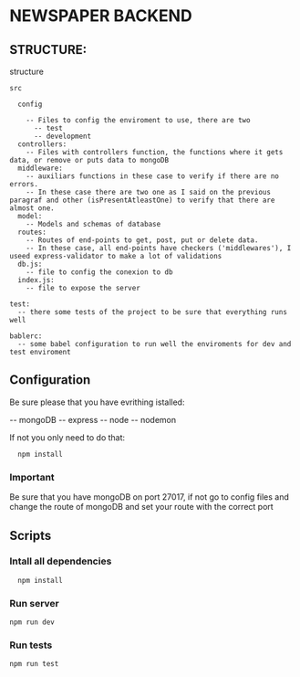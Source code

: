 # NEWSPAPER BACKEND

## STRUCTURE:
  structure


    src

      config

        -- Files to config the enviroment to use, there are two
          -- test
          -- development
      controllers:
        -- Files with controllers function, the functions where it gets data, or remove or puts data to mongoDB
      middleware:
        -- auxiliars functions in these case to verify if there are no errors.
        -- In these case there are two one as I said on the previous paragraf and other (isPresentAtleastOne) to verify that there are almost one.
      model:
        -- Models and schemas of database
      routes:
        -- Routes of end-points to get, post, put or delete data.
        -- In these case, all end-points have checkers ('middlewares'), I useed express-validator to make a lot of validations
      db.js:
        -- file to config the conexion to db
      index.js:
        -- file to expose the server

    test:
      -- there some tests of the project to be sure that everything runs well

    bablerc: 
      -- some babel configuration to run well the enviroments for dev and test enviroment

## Configuration
Be sure please that you have evrithing istalled:

  -- mongoDB
  -- express
  -- node
  -- nodemon

If not you only need to do that:
```
  npm install
```
### Important 
  Be sure that you have mongoDB on port 27017, if not go to config files and change the route of mongoDB and set your route with the correct port

## Scripts
  ### Intall all dependencies
```
  npm install
```

### Run server
````
npm run dev
````

### Run tests
```
npm run test
```